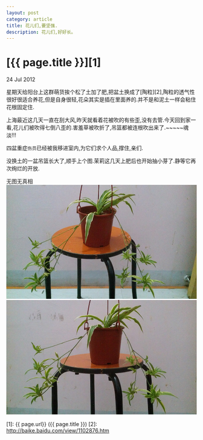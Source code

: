 ```yaml
---
layout: post
category: article
title: 花儿们,要坚强.
description: 花儿们,好好长。
---
```


# [{{ page.title }}][1]

24 Jul 2012

星期天给阳台上这群萌货挨个松了土加了肥,把盆土换成了[陶粒][2],陶粒的透气性很好很适合养花,但是自身很轻,花朵其实是插在里面养的.并不是和泥土一样会粘住花根固定住.

上海最近这几天一直在刮大风,昨天就看着花被吹的有些歪,没有去管.今天回到家一看,花儿们被吹得七倒八歪的.害羞草被吹折了,吊篮都被连根吹出来了.~~~~~魂淡!!!

四盆重症`伤员`已经被我移进室内,为它们求个人品,撑住,亲们.

没换土的一盆吊篮长大了,顺手上个图.茉莉这几天上肥后也开始抽小芽了.静等它再次绚烂的开放.

无图无真相
![Line](/photos/flowersaresick/IMAG0139.jpg)
![Line](/photos/flowersaresick/IMAG0140.jpg)

[1]:    {{ page.url}}  ({{ page.title }})
[2]: http://baike.baidu.com/view/1102876.htm
